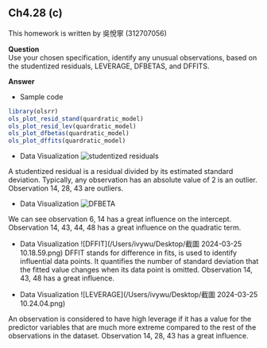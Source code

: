 ## Ch4.28 (c)

This homework is written by 吳悅寧 (312707056)

**Question**\
Use your chosen specification, identify any unusual observations, based on the studentized residuals, LEVERAGE, DFBETAS, and DFFITS.

**Answer**

-   Sample code

``` r
library(olsrr)     
ols_plot_resid_stand(quardratic_model)
ols_plot_resid_lev(quardratic_model)
ols_plot_dfbetas(quardratic_model)
ols_plot_dffits(quardratic_model)
```

-   Data Visualization ![studentized residuals](/Users/ivywu/Desktop/截圖%202024-03-25%2010.14.31.png)

A studentized residual is a residual divided by its estimated standard deviation.
Typically, any observation has an absolute value of 2 is an outlier. Observation 14, 28, 43 are outliers.


-   Data Visualization ![DFBETA](/Users/ivywu/Desktop/截圖%202024-03-25%2010.08.37.png)

We can see observation 6, 14 has a great influence on the intercept.
Observation 14, 43, 44, 48 has a great influence on the quadratic term.


-   Data Visualization ![DFFIT](/Users/ivywu/Desktop/截圖 2024-03-25 10.18.59.png)
DFFIT stands for difference in fits, is used to identify influential data points. 
It quantifies the number of standard deviation that the fitted value changes when its data point is omitted.
Observation 14, 43, 48 has a great influence.


-   Data Visualization ![LEVERAGE](/Users/ivywu/Desktop/截圖 2024-03-25 10.24.04.png)

An observation is considered to have high leverage if it has a value for the predictor variables that are much more extreme compared to the rest of the observations in the dataset. 
Observation 14, 28, 43 has a great influence.
